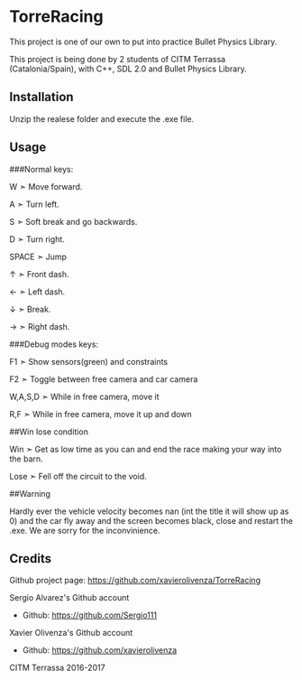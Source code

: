 # TorreRacing

This project is one of our own to put into practice Bullet Physics Library.

This project is being done by 2 students of CITM Terrassa (Catalonia/Spain), with C++, SDL 2.0 and Bullet Physics Library.


## Installation

Unzip the realese folder and execute the .exe file.


## Usage

###Normal keys:

W ➣ Move forward.

A ➣ Turn left.

S ➣ Soft break and go backwards.

D ➣ Turn right.

SPACE ➣ Jump

↑ ➣ Front dash.

← ➣ Left dash.

↓ ➣ Break.

→ ➣ Right dash.


###Debug modes keys:

F1 ➣ Show sensors(green) and constraints

F2 ➣ Toggle between free camera and car camera

W,A,S,D ➣ While in free camera, move it

R,F ➣ While in free camera, move it up and down


##Win lose condition

Win ➣ Get as low time as you can and end the race making your way into the barn.

Lose ➣ Fell off the circuit to the void.


##Warning

Hardly ever the vehicle velocity becomes nan (int the title it will show up as 0) and the car fly away and the screen becomes black, close and restart the .exe. We are sorry for the inconvinience.


## Credits

Github project page: https://github.com/xavierolivenza/TorreRacing

Sergio Alvarez's Github account

 - Github: https://github.com/Sergio111


Xavier Olivenza's Github account

 - Github: https://github.com/xavierolivenza


CITM Terrassa 2016-2017